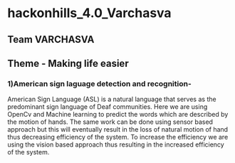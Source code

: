 # hackonhills_4.0_Varchasva
## Team VARCHASVA
## Theme - Making life easier

### 1)American sign laguage detection and recognition-
American Sign Language (ASL) is a natural language that serves as the predominant sign language of Deaf communities. Here we are using OpenCv and Machine learning to predict the words which are described by the motion of hands. The same work can be done using sensor based approach but this will eventually result in the loss of natural motion of hand thus decreasing efficiency of the system. To increase the efficiency we are using the vision based approach thus resulting in the increased efficiency of the system.

